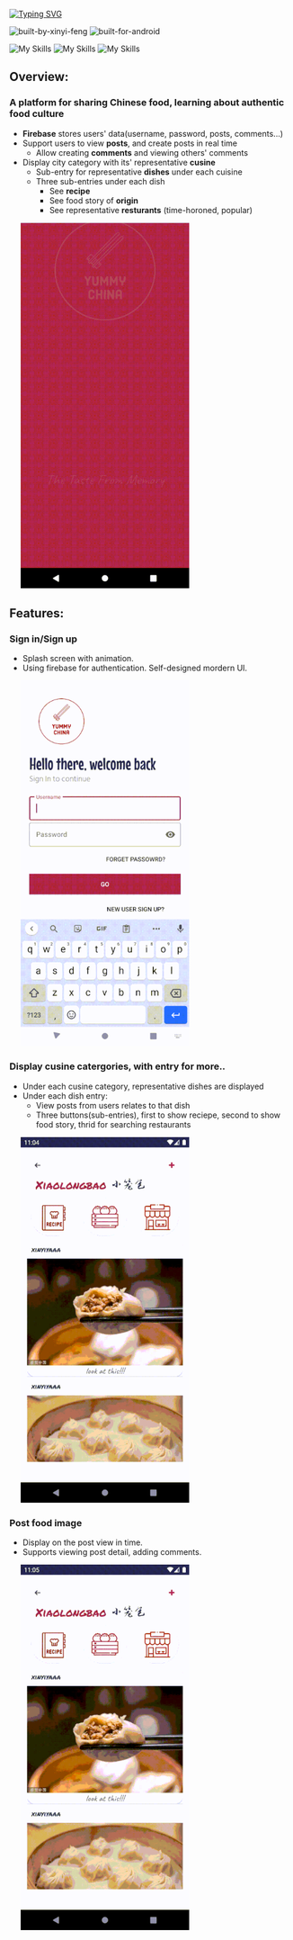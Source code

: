 [![Typing SVG](https://readme-typing-svg.herokuapp.com?font=Permanent+Marker&pause=1013&color=C42908&width=550&height=30&lines=Welcome+to+explore+Chinese+Food+%3A\))](https://git.io/typing-svg)


![built-by-xinyi-feng](https://user-images.githubusercontent.com/105081458/184509348-5da03af8-6de7-4926-8596-c53675fc9ac8.svg)
![built-for-android](https://user-images.githubusercontent.com/105081458/184509429-7c2158e5-000a-4446-a830-8d9bf914a639.svg)

![My Skills](https://img.shields.io/badge/Firebase-039BE5?style=for-the-badge&logo=Firebase&logoColor=white)
![My Skills](https://img.shields.io/badge/Android_Studio-3DDC84?style=for-the-badge&logo=android-studio&logoColor=white)
![My Skills](https://img.shields.io/badge/Adobe%20Illustrator-FF9A00?logo=adobeillustrator&logoColor=fff&style=for-the-badge)


## Overview:

### A platform for sharing Chinese food, learning about authentic food culture
- **Firebase** stores users' data(username, password, posts, comments...)
- Support users to view **posts**, and create posts in real time
  - Allow creating **comments** and viewing others' comments
- Display city category with its' representative **cusine**
  - Sub-entry for representative **dishes** under each cuisine
  - Three sub-entries under each dish
    - See **recipe**
    - See food story of **origin**
    - See representative **resturants** (time-horoned, popular)

<p>
&nbsp&nbsp&nbsp&nbsp
<img src="./readme_gifs/mainpage.gif" width="300" height="650"/>
</p>

## Features:
### Sign in/Sign up
- Splash screen with animation.
- Using firebase for authentication. Self-designed mordern UI.
<p>
&nbsp&nbsp&nbsp&nbsp
<img src="./readme_gifs/signin.gif" width="300" height="650"/>
</p>

### Display cusine catergories, with entry for more..
- Under each cusine category, representative dishes are displayed
- Under each dish entry: 
  - View posts from users relates to that dish
  - Three buttons(sub-entries), first to show reciepe, second to show food story, thrid for searching restaurants

<p>
&nbsp&nbsp&nbsp&nbsp
<img src="./readme_gifs/details.gif" width="300" height="650"/>
</p>

### Post food image
- Display on the post view in time.
- Supports viewing post detail, adding comments.

<p>
&nbsp&nbsp&nbsp&nbsp
<img src="./readme_gifs/create_post.gif" width="300" height="650"/>
</p>
